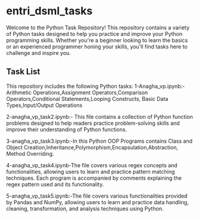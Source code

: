# entri_dsml_tasks
Welcome to the Python Task Repository! This repository contains a variety of Python tasks designed to help you practice and improve your Python programming skills. Whether you're a beginner looking to learn the basics or an experienced programmer honing your skills, you'll find tasks here to challenge and inspire you.
## Task List

This repository includes the following Python tasks:
1-Anagha_vp.ipynb:- Arithmetic Operations,Assignment Operators,Comparison Operators,Conditional Statements,Looping Constructs, Basic Data Types,Input/Output Operations

2-anagha_vp_task2.ipynb:- This file contains a collection of Python function problems designed to help readers practice problem-solving skills and improve their understanding of Python functions.

3-anagha_vp_task3.ipynb:-In this Python OOP Programs contains Class and Object Creation,Inheritance,Polymorphism,Encapsulation,Abstraction,
Method Overriding.

4-anagha_vp_task4.ipynb-The file covers various regex concepts and functionalities, allowing users to learn and practice pattern matching techniques. Each program is accompanied by comments explaining the regex pattern used and its functionality.

5-anagha_vp_task5.ipynb:-The file covers various functionalities provided by Pandas and NumPy, allowing users to learn and practice data handling, cleaning, transformation, and analysis techniques using Python.
